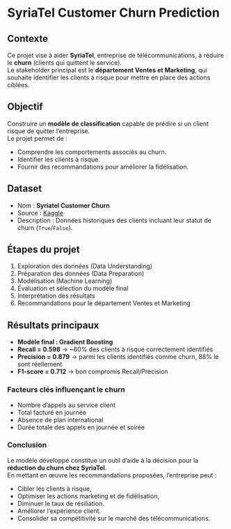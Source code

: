 
# SyriaTel Customer Churn Prediction

## Contexte
Ce projet vise à aider **SyriaTel**, entreprise de télécommunications, à réduire le **churn** (clients qui quittent le service).  
Le stakeholder principal est le **département Ventes et Marketing**, qui souhaite identifier les clients à risque pour mettre en place des actions ciblées.

## Objectif
Construire un **modèle de classification** capable de prédire si un client risque de quitter l’entreprise.  
Le projet permet de :
- Comprendre les comportements associés au churn.
- Identifier les clients à risque.
- Fournir des recommandations pour améliorer la fidélisation.

## Dataset
- Nom : **Syriatel Customer Churn**  
- Source : [Kaggle](https://www.kaggle.com/becksddf/churn-in-telecoms-dataset)  
- Description : Données historiques des clients incluant leur statut de churn (`True`/`False`).

## Étapes du projet
1. Exploration des données (Data Understanding)  
2. Préparation des données (Data Preparation)  
3. Modélisation (Machine Learning)  
4. Évaluation et sélection du modèle final  
5. Interprétation des résultats  
6. Recommandations pour le département Ventes et Marketing

## Résultats principaux
- **Modèle final : Gradient Boosting**  
- **Recall = 0.598** → ~60% des clients à risque correctement identifiés  
- **Precision = 0.879** → parmi les clients identifiés comme churn, 88% le sont réellement  
- **F1-score = 0.712** → bon compromis Recall/Precision  

### Facteurs clés influençant le churn
- Nombre d’appels au service client  
- Total facturé en journée  
- Absence de plan international  
- Durée totale des appels en journée et soirée  

###  Conclusion
Le modèle développé constitue un outil d’aide à la décision pour la **réduction du churn chez SyriaTel**.  
En mettant en œuvre les recommandations proposées, l’entreprise peut : 
- Cibler les clients à risque,
- Optimiser les actions marketing et de fidélisation,
- Diminuer le taux de résiliation.  
- Améliorer l’expérience client.  
- Consolider sa compétitivité sur le marché des télécommunications.



